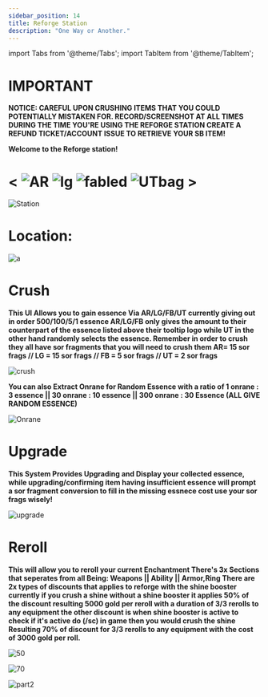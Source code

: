 ```yaml
---
sidebar_position: 14
title: Reforge Station
description: "One Way or Another."
---
```



import Tabs from '@theme/Tabs';
import TabItem from '@theme/TabItem';

<Tabs>
  <TabItem value="Reforge Station" label="Reforge Station" default>



# IMPORTANT


**NOTICE: CAREFUL UPON CRUSHING ITEMS THAT YOU COULD POTENTIALLY MISTAKEN FOR. RECORD/SCREENSHOT AT ALL TIMES DURING THE TIME YOU'RE USING THE REFORGE STATION CREATE A REFUND TICKET/ACCOUNT ISSUE TO RETRIEVE YOUR SB ITEM!**



**Welcome to the Reforge station!**

#  < ![AR](https://cdn.discordapp.com/attachments/1026159786313650256/1045182982090145843/Ancient_Relic_Bag.png)     ![lg](https://cdn.discordapp.com/attachments/1026159786313650256/1045193424116133948/Legendary_Bag.png)       ![fabled](https://cdn.discordapp.com/attachments/1187552567295758487/1204195119478087710/68747470733a2f2f63646e2e646973636f72646170702e636f6d2f6174746163686d656e74732f3832383331343738313739333737393734322f313130383538323632323435373735373730362f4641424c45444241472e706e67_1.png?ex=65d3d919&is=65c16419&hm=070bb11dc03f926309bc7ffab834f63a16aa8fc51082d7cc53c8ca79420812c1&)          ![UTbag](https://cdn.discordapp.com/attachments/1107378591026655272/1107460067399315627/adf.png) >

![Station](https://cdn.discordapp.com/attachments/1187552567295758487/1204192285760167936/image.png?ex=65d3d675&is=65c16175&hm=ff69ae153f806e7862b06fc5f8a9ff785412da074ba0d98ab6f5e95264d3de39&)

# Location:

![a](https://cdn.discordapp.com/attachments/1187552567295758487/1204192170815258694/loc.png?ex=65d3d65a&is=65c1615a&hm=c577ae596febd39101a6b57eb71233060f480ea2abea3c2633ce8ae2d1cd879b&)



  </TabItem>
  <TabItem value="Crush" label="Crush">

# Crush

**This UI Allows you to gain essence Via AR/LG/FB/UT currently giving out in order 500/100/5/1 essence AR/LG/FB only gives the amount to their counterpart of the essence listed above their tooltip logo while UT in the other hand randomly selects the essence.
Remember in order to crush they all have sor fragments that you will need to crush them AR= 15 sor frags // LG = 15 sor frags // FB = 5 sor frags // UT = 2 sor frags**

![crush](https://cdn.discordapp.com/attachments/1187552567295758487/1204203833560141894/Crushing.gif?ex=65d3e136&is=65c16c36&hm=e15745e32c8b4b7d56f8cd712e08dff5135111b1154687ee66462eef75685d4a&)







**You can also Extract Onrane for Random Essence with a ratio of 1 onrane : 3 essence || 30 onrane : 10 essence || 300 onrane : 30 Essence (ALL GIVE RANDOM ESSENCE)** 

![Onrane](https://cdn.discordapp.com/attachments/1187552567295758487/1205393135157518346/image.png?ex=65d834d6&is=65c5bfd6&hm=0be40c42a9cc72da96e84b96fda27ee07c37fd8247aeaac3796b737725fb34b3&)

  </TabItem>
  <TabItem value="Upgrade" label="Upgrade">

# Upgrade

**This System Provides Upgrading and Display your collected essence, while upgrading/confirming item having insufficient essence will prompt a sor fragment conversion to fill in the missing essnece cost use your sor frags wisely!**

  ![upgrade](https://cdn.discordapp.com/attachments/1187552567295758487/1204205389504188486/Upgrade.gif?ex=65d3e2a9&is=65c16da9&hm=fe81b02ce18bad0b6e9a8337ca651d6f18d363b8271c43110024d17c6ec4f3ac&)
  
  </TabItem>
  <TabItem value="Reroll" label="Reroll">

# Reroll

**This will allow you to reroll your current Enchantment There's 3x Sections that seperates from all Being: **Weapons || Ability || Armor,Ring**
There are 2x types of discounts that applies to reforge with the shine booster currently if you crush a shine without a shine booster it applies 50% of the discount resulting 5000 gold per reroll with a duration of 3/3 rerolls to any equipment
the other discount is when shine booster is active to check if it's active do (/sc) in game then you would crush the shine Resulting 70% of discount for 3/3 rerolls to any equipment with the cost of 3000 gold per roll.**

![50](https://cdn.discordapp.com/attachments/1187552567295758487/1204200271597801514/FULL_50percentshinereroll.gif?ex=65d3dde5&is=65c168e5&hm=c9fe54c0291cf67ef14b4c194d8af7f6acbc3d8355188f89e5e5c9f56053bea6&)


![70](https://cdn.discordapp.com/attachments/1187552567295758487/1204201139361550386/70_percent_discount_reroll.gif?ex=65d3deb4&is=65c169b4&hm=e47ba9bfea83164e3d0c3aedc5823f1bd9c5c266d3812eddc082248657f0962a&)


![part2](https://cdn.discordapp.com/attachments/1187552567295758487/1204201687145906277/70_percent_discount_reroll_part_2.gif?ex=65d3df37&is=65c16a37&hm=c0d8af4305440f3b35f824a96a956029a07acb5629038f122f36c42ea7966212&)





</TabItem>
</Tabs>

